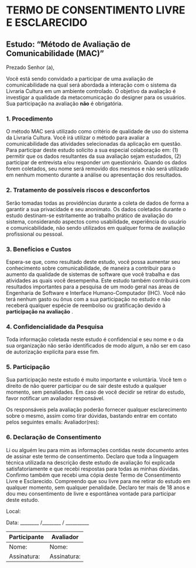 # TERMO DE CONSENTIMENTO LIVRE E ESCLARECIDO

## Estudo: “Método de Avaliação de Comunicabilidade (MAC)”

Prezado Senhor (a),

Você está sendo convidado a participar de uma avaliação de comunicabilidade na qual será abordada a interação com o sistema da Livraria Cultura em um ambiente controlado. O objetivo da avaliação é investigar a qualidade da metacomunicação do designer para os usuários. Sua participação na avaliação **não** é obrigatória.

### 1. Procedimento
O método MAC será utilizado como critério de qualidade de uso do sistema da Livraria Cultura. Você irá utilizar o método para avaliar a comunicabilidade das atividades selecionadas da aplicação em questão. Para participar deste estudo solicito a sua especial colaboração em: (1) permitir que os dados resultantes da sua avaliação sejam estudados, (2) participar de entrevista e/ou responder um questionário. Quando os dados forem coletados, seu nome será removido dos mesmos e não será utilizado em nenhum momento durante a análise ou apresentação dos resultados. 

### 2. Tratamento de possíveis riscos e desconfortos
Serão tomadas todas as providências durante a coleta de dados de forma a garantir a sua privacidade e seu anonimato. Os dados coletados durante o estudo destinam-se estritamente ao trabalho prático de avaliação do sistema, considerando aspectos como usabilidade, experiência do usuário e comunicabilidade, não sendo utilizados em qualquer forma de avaliação profissional ou pessoal. 

### 3. Benefícios e Custos
Espera-se que, como resultado deste estudo, você possa aumentar seu conhecimento sobre comunicabilidade, de maneira a contribuir para o aumento da qualidade de sistemas de software que você trabalha e das atividades as quais você desempenha. Este estudo também contribuirá com resultados importantes para a pesquisa de um modo geral nas áreas de Engenharia de Software e Interface Humano-Computador (IHC). Você não terá nenhum gasto ou ônus com a sua participação no estudo e não receberá qualquer espécie de reembolso ou gratificação devido à **participação na avaliação**  . 

### 4. Confidencialidade da Pesquisa
Toda informação coletada neste estudo é confidencial e seu nome e o da sua organização não serão identificados de modo algum, a não ser em caso de autorização explícita para esse fim.

### 5. Participação
Sua participação neste estudo é muito importante e voluntária. Você tem o direito de não querer participar ou de sair deste estudo a qualquer momento, sem penalidades. Em caso de você decidir se retirar do estudo, favor notificar um avaliador responsável.

Os responsáveis pela avaliação poderão fornecer qualquer esclarecimento sobre o mesmo, assim como tirar dúvidas, bastando entrar em contato pelos seguintes emails: 
Avaliador(res): 




### 6. Declaração de Consentimento
Li ou alguém leu para mim as informações contidas neste documento antes de assinar este termo de consentimento. Declaro que toda a linguagem técnica utilizada na descrição deste estudo de avaliação foi explicada satisfatoriamente e que recebi respostas para todas as minhas dúvidas. Confirmo também que recebi uma cópia deste Termo de Consentimento Livre e Esclarecido. Compreendo que sou livre para me retirar do estudo em qualquer momento, sem qualquer penalidade. Declaro ter mais de 18 anos e dou meu consentimento de livre e espontânea vontade para participar deste estudo.

Local: 

Data: ________ /________ / __________

 | Participante                 | Avaliador              |
 |------------------------------|------------------------|
 |Nome:                         | Nome:                  |
 |Assinatura:                   |Assinatura:             |
